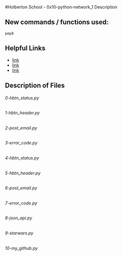 #Holberton School - 0x10-python-network_1
Description

## New commands / functions used:
``pep8``

## Helpful Links
* [link](https://docs.python.org/3/howto/urllib2.html)
* [link](http://docs.python-requests.org/en/master/user/quickstart/)
* [link](http://docs.python-requests.org/en/master/)

## Description of Files
<h6>0-hbtn_status.py</h6>

<h6>1-hbtn_header.py</h6>

<h6>2-post_email.py</h6>

<h6>3-error_code.py</h6>

<h6>4-hbtn_status.py</h6>

<h6>5-hbtn_header.py</h6>

<h6>6-post_email.py</h6>

<h6>7-error_code.py</h6>

<h6>8-json_api.py</h6>

<h6>9-starwars.py</h6>

<h6>10-my_github.py</h6>


